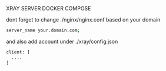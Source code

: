 XRAY SERVER DOCKER COMPOSE

dont forget to change ./nginx/nginx.conf based on your domain
```bash
server_name your.domain.com;
```

and also add account under ./xray/config.json
```bash
client: [
  ....
]
```
